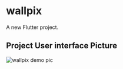 # wallpix

A new Flutter project.

## Project User interface Picture

![wallpix demo pic](https://user-images.githubusercontent.com/104234924/192123200-77b67e95-d116-4b08-8e66-142700cd452e.jpg)
